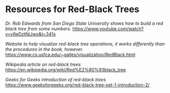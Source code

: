 # Resources for Red-Black Trees

_Dr. Rob Edwards from San Diego State University shows how to build a red black tree from some numbers._
https://www.youtube.com/watch?v=v6eDztNiJwo&t=341s 

_Website to help visualize red-black tree operations, it works differently than the procedures in the book, however._
https://www.cs.usfca.edu/~galles/visualization/RedBlack.html

_Wikipedia article on red-black trees_
https://en.wikipedia.org/wiki/Red%E2%80%93black_tree

_Geeks for Geeks introduction of red-black trees_
https://www.geeksforgeeks.org/red-black-tree-set-1-introduction-2/
